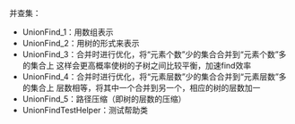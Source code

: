 并查集：
* UnionFind_1：用数组表示
* UnionFind_2：用树的形式来表示
* UnionFind_3：合并时进行优化，将“元素个数”少的集合合并到“元素个数”多的集合上
               这样会更高概率使树的子树之间比较平衡，加速find效率
* UnionFind_4：合并时进行优化，将“元素层数”少的集合合并到“元素层数”多的集合上
               层数相等，将其中一个合并到另一个，相应的树的层数加一
* UnionFind_5：路径压缩（即树的层数的压缩）
* UnionFindTestHelper：测试帮助类
